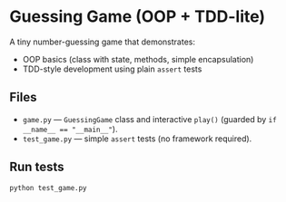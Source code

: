 # Guessing Game (OOP + TDD-lite)

A tiny number-guessing game that demonstrates:
- OOP basics (class with state, methods, simple encapsulation)
- TDD-style development using plain `assert` tests

## Files
- `game.py` — `GuessingGame` class and interactive `play()` (guarded by `if __name__ == "__main__"`).
- `test_game.py` — simple `assert` tests (no framework required).

## Run tests
```bash
python test_game.py
